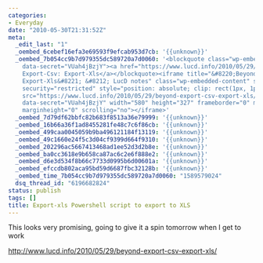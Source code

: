 ```yaml
---
categories:
- Everyday
date: "2010-05-30T21:31:52Z"
meta:
  _edit_last: "1"
  _oembed_6cebef16efa3e69593f9efcab953d7cb: '{{unknown}}'
  _oembed_7b054cc9b7d979355dc589720a7d0060: '<blockquote class="wp-embedded-content"
    data-secret="VUah4jBzjY"><a href="https://www.lucd.info/2010/05/29/beyond-export-csv-export-xls/">Beyond
    Export-Csv: Export-Xls</a></blockquote><iframe title="&#8220;Beyond Export-Csv:
    Export-Xls&#8221; &#8212; LucD notes" class="wp-embedded-content" sandbox="allow-scripts"
    security="restricted" style="position: absolute; clip: rect(1px, 1px, 1px, 1px);"
    src="https://www.lucd.info/2010/05/29/beyond-export-csv-export-xls/embed/#?secret=VUah4jBzjY"
    data-secret="VUah4jBzjY" width="580" height="327" frameborder="0" marginwidth="0"
    marginheight="0" scrolling="no"></iframe>'
  _oembed_7d79df62bbfc82b683f8513a36e79999: '{{unknown}}'
  _oembed_16b66a36f1ad8455281fe48c7c6f86cb: '{{unknown}}'
  _oembed_499caa0045059b9ba496121184f13119: '{{unknown}}'
  _oembed_49c1660e24f5c3d04cf9399d664f9310: '{{unknown}}'
  _oembed_202296ac5667413468ad1ee52d3d2b8e: '{{unknown}}'
  _oembed_ba0cc3618e9b658ca87ac6c2e6f888e2: '{{unknown}}'
  _oembed_d6e3d534f8b66c7733d0995b6d00601a: '{{unknown}}'
  _oembed_efccdb802aca95bd59d6687fbc32128b: '{{unknown}}'
  _oembed_time_7b054cc9b7d979355dc589720a7d0060: "1589579024"
  dsq_thread_id: "6196682824"
status: publish
tags: []
title: Export-xls Powershell script to export to XLS
---
```

This looks very promising, going to give it a spin tomorrow when I get to work

http://www.lucd.info/2010/05/29/beyond-export-csv-export-xls/

